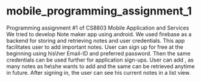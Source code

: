 # mobile_programming_assignment_1
Programming assignment #1 of CS8803 Mobile Application and Services
We tried to develop Note maker app using android. We used firebase as a backend for storing and retrieving notes and user credentials.
This app facilitates user to add important notes. User can sign up for free at the beginning using his\her Email-ID and preferred password. 
Then the same credentials can be used further for  application sign-ups. User can add , as many notes as he\she wants to add and the same can be retrieved anytime in future.
After signing in, the user can see his current notes in a list view.
